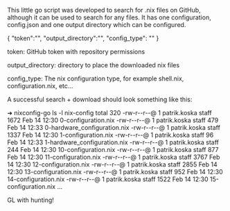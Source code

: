 This little go script was developed to search for .nix files on GitHub, although it can be used to search
for any files.
It has one configuration, config.json and one output directory which can be configured.

{
    "token":"",
    "output_directory":"",
    "config_type": ""
}

token: GitHub token with repository permissions

output_directory: directory to place the downloaded nix files

config_type: The nix configuration type, for example shell.nix, configuration.nix, etc...

A successful search + download should look something like this:

➜  nixconfig-go ls -l nix-config
total 320
-rw-r--r--@ 1 patrik.koska  staff  1672 Feb 14 12:30 0-configuration.nix
-rw-r--r--@ 1 patrik.koska  staff   479 Feb 14 12:33 0-hardware_configuration.nix
-rw-r--r--@ 1 patrik.koska  staff  1337 Feb 14 12:30 1-configuration.nix
-rw-r--r--@ 1 patrik.koska  staff    96 Feb 14 12:33 1-hardware_configuration.nix
-rw-r--r--@ 1 patrik.koska  staff   244 Feb 14 12:30 10-configuration.nix
-rw-r--r--@ 1 patrik.koska  staff   877 Feb 14 12:30 11-configuration.nix
-rw-r--r--@ 1 patrik.koska  staff  3767 Feb 14 12:30 12-configuration.nix
-rw-r--r--@ 1 patrik.koska  staff  2855 Feb 14 12:30 13-configuration.nix
-rw-r--r--@ 1 patrik.koska  staff   952 Feb 14 12:30 14-configuration.nix
-rw-r--r--@ 1 patrik.koska  staff  1522 Feb 14 12:30 15-configuration.nix
...

GL with hunting!